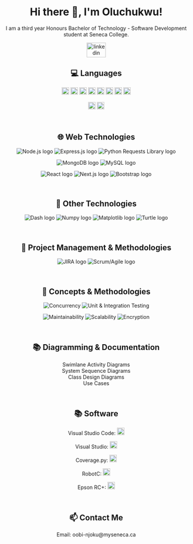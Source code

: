 <h1 align="center">Hi there 👋, I'm Oluchukwu!</h1>

<p align="center">
  I am a third year Honours Bachelor of Technology - Software Development student at Seneca College.
</p>

<div align="center"><a href="https://www.linkedin.com/in/oluchukwu-obi-njoku-bb3526205/" target="_blank"><img src="https://raw.githubusercontent.com/maurodesouza/profile-readme-generator/master/src/assets/icons/social/linkedin/default.svg" width="52" height="40" alt="linkedin logo"  /></a> </div>

<h2 align="center">💻 Languages</h2>

<p align="center">  <code><img height="20" src="https://cdn.jsdelivr.net/gh/devicons/devicon/icons/html5/html5-original-wordmark.svg"></code>  <code><img height="20" src="https://cdn.jsdelivr.net/gh/devicons/devicon/icons/javascript/javascript-original.svg"></code>  <code><img height="20" src="https://cdn.jsdelivr.net/gh/devicons/devicon/icons/css3/css3-original-wordmark.svg"></code>  <code><img height="20" src="https://cdn.jsdelivr.net/gh/devicons/devicon/icons/mysql/mysql-original-wordmark.svg"></code>  <code><img height="20" src="https://cdn.jsdelivr.net/gh/devicons/devicon/icons/c/c-original.svg"></code>  <code><img height="20" src="https://cdn.jsdelivr.net/gh/devicons/devicon/icons/cplusplus/cplusplus-original.svg"></code>  <code><img height="20" src="https://cdn.jsdelivr.net/gh/devicons/devicon/icons/python/python-original.svg"></code>
<code><img height="20" src="https://cdn.jsdelivr.net/gh/devicons/devicon/icons/typescript/typescript-original.svg"></code> <br><br>
<code><img height="20" src="https://cdn-icons-png.flaticon.com/128/2772/2772165.png"></code>
<code><img height="20" src="https://cdn.icon-icons.com/icons2/2367/PNG/512/terminal_shell_icon_143501.png"></code>
  
  </p>
<br>
<h2 align="center">🌐 Web Technologies</h2>
<p align="center">
  <img src="https://img.shields.io/badge/-Node.js-339933?style=flat-square&logo=node.js&logoColor=white" alt="Node.js logo">
  <img src="https://img.shields.io/badge/-Express.js-000000?style=flat-square&logo=express&logoColor=white" alt="Express.js logo">
  <img src="https://img.shields.io/badge/-Python%20Requests%20Library-3776AB?style=flat-square&logo=python&logoColor=white" alt="Python Requests Library logo">
</p>

<p align="center">
  <img src="https://img.shields.io/badge/-MongoDB-47A248?style=flat-square&logo=mongodb&logoColor=white" alt="MongoDB logo">
  <img src="https://img.shields.io/badge/-MySQL-4479A1?style=flat-square&logo=mysql&logoColor=white" alt="MySQL logo">
</p>

<p align="center">
  <img src="https://img.shields.io/badge/-React-61DAFB?style=flat-square&logo=react&logoColor=white" alt="React logo">
  <img src="https://img.shields.io/badge/-Next.js-000000?style=flat-square&logo=next.js&logoColor=white" alt="Next.js logo">
  <img src="https://img.shields.io/badge/-Bootstrap-7952B3?style=flat-square&logo=bootstrap&logoColor=white" alt="Bootstrap logo" alt="Bootstrap logo">
</p>
<br>
<h2 align="center">🎨 Other Technologies</h2>
<p align="center">
  <img src="https://img.shields.io/badge/-Dash-4479A1?style=flat-square&logo=dash&logoColor=white" alt="Dash logo">
  <img src="https://img.shields.io/badge/-Numpy-013243?style=flat-square&logo=numpy&logoColor=white" alt="Numpy logo">
  <img src="https://img.shields.io/badge/-Matplotlib-013220?style=flat-square&logo=matplotlib&logoColor=white" alt="Matplotlib logo">
  <img src="https://img.shields.io/badge/-Turtle-4B8BBE?style=flat-square&logo=turtle&logoColor=white" alt="Turtle logo">
</p>
<br>
<h2 align="center">🚀 Project Management & Methodologies</h2>

<p align="center">
  <img src="https://img.shields.io/badge/-JIRA-0052CC?style=flat-square&logo=jira&logoColor=white" alt="JIRA logo">
  <img src="https://img.shields.io/badge/-Scrum/Agile-2496ED?style=flat-square&logo=scrumalliance&logoColor=white" alt="Scrum/Agile logo">
</p>
<br>
<h2 align="center">🧠 Concepts & Methodologies</h2>

<p align="center">
  <img alt="Concurrency" src="https://img.shields.io/badge/-Concurrency-ff69b4?style=flat-square">
  <img alt="Unit & Integration Testing" src="https://img.shields.io/badge/-Unit & Integration Testing-9cf?style=flat-square">
</p>
<p align="center">
  <img alt="Maintainability" src="https://img.shields.io/badge/-Maintainability-yellow?style=flat-square">
  <img alt="Scalability" src="https://img.shields.io/badge/-Scalability-green?style=flat-square">
  <img alt="Encryption" src="https://img.shields.io/badge/-Encryption-blue?style=flat-square">
</p>
<br>
<h2 align="center">📚 Diagramming & Documentation</h2>

<p align="center">
  Swimlane Activity Diagrams <br>
  System Sequence Diagrams <br>
  Class Design Diagrams <br>
  Use Cases
</p>
<br>
<h2 align="center">📚 Software</h2>
<p align="center">
Visual Studio Code: <code><img height="20" src="https://cdn.worldvectorlogo.com/logos/visual-studio-code-1.svg"></code>
</p>
<p align="center">
Visual Studio: <code><img height="20" src="https://cdn.jsdelivr.net/gh/devicons/devicon/icons/visualstudio/visualstudio-plain.svg"></code>
</p>
<p align="center">
Coverage.py: <code><img height="20" src="https://coverage.readthedocs.io/en/latest/_images/Tidelift_Logos_RGB_Tidelift_Shorthand_On-White.png"></code>
</p>
<p align="center">
RobotC: <code><img height="20" src="https://chrisandjimcim.com/wp-content/uploads/2016/06/robotClogo.png"></code>
</p>
<p align="center">
Epson RC+: <code><img height="20" src="https://mma.prnewswire.com/media/449071/EPSON_Logo.jpg?p=facebook"></code>
</p>
<br>
<h2 align="center">📫 Contact Me</h2>
<p align="center">
  Email: oobi-njoku@myseneca.ca <br>
</p>

<!--<p align="center">
  My personal website: <a href="https://www.almnayer.com">www.almnayer.com</a>
</p>-->



<!--
**OluchukwuCatherineObi-Njoku/OluchukwuCatherineObi-Njoku** is a ✨ _special_ ✨ repository because its `README.md` (this file) appears on your GitHub profile.

Here are some ideas to get you started:

- 🔭 I’m currently working on ...
- 🌱 I’m currently learning ...
- 👯 I’m looking to collaborate on ...
- 🤔 I’m looking for help with ...
- 💬 Ask me about ...
- 📫 How to reach me: ...
- 😄 Pronouns: ...
- ⚡ Fun fact: ...
-->
